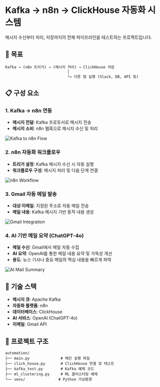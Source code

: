 # Kafka → n8n → ClickHouse 자동화 시스템

메시지 수신부터 처리, 저장까지의 전체 파이프라인을 테스트하는 프로젝트입니다.

## 🎯 목표

```
Kafka → (n8n 트리거) → (메시지 처리) → ClickHouse 저장
                            │
                            └→ 다른 앱 실행 (Slack, DB, API 등)
```

## 📋 구성 요소

### 1. Kafka → n8n 연동
- **메시지 전달**: Kafka 프로듀서로 메시지 전송
- **메시지 소비**: n8n 웹훅으로 메시지 수신 및 처리

![Kafka to n8n Flow](https://github.com/user-attachments/assets/a2b91f2b-2989-4492-a5d0-0e70c2b2836a)

### 2. n8n 자동화 워크플로우
- **트리거 설정**: Kafka 메시지 수신 시 자동 실행
- **워크플로우 구성**: 메시지 처리 및 다음 단계 연결

![n8n Workflow](https://github.com/user-attachments/assets/dbe155ef-5043-4e33-9e13-653cace84064)

### 3. Gmail 자동 메일 발송
- **대상 이메일**: 지정된 주소로 자동 메일 전송
- **메일 내용**: Kafka 메시지 기반 동적 내용 생성

![Gmail Integration](https://github.com/user-attachments/assets/47b12c65-8511-4510-94ae-a5c88a47476d)

### 4. AI 기반 메일 요약 (ChatGPT-4o)
- **메일 수신**: Gmail에서 메일 자동 수집
- **AI 요약**: OpenAI를 통한 메일 내용 요약 및 가독성 개선
- **용도**: 뉴스 기사나 중요 메일의 핵심 내용을 빠르게 파악

![AI Mail Summary](https://github.com/user-attachments/assets/e9e074f4-ce9f-426c-a8a6-41889e968055)

## 🚀 기술 스택

- **메시지 큐**: Apache Kafka
- **자동화 플랫폼**: n8n
- **데이터베이스**: ClickHouse
- **AI 서비스**: OpenAI (ChatGPT-4o)
- **이메일**: Gmail API

## 📁 프로젝트 구조

```
automation/
├── main.py              # 메인 실행 파일
├── click_house.py       # ClickHouse 연결 및 테스트
├── kafka_test.py        # Kafka 예제 코드
├── ml_clustering.py     # ML 클러스터링 예제
└── venv/               # Python 가상환경
```
